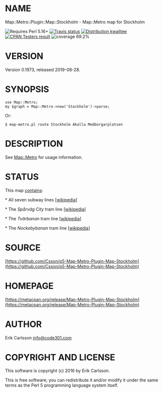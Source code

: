# NAME

Map::Metro::Plugin::Map::Stockholm - Map::Metro map for Stockholm

<div>
    <p>
    <img src="https://img.shields.io/badge/perl-5.16+-blue.svg" alt="Requires Perl 5.16+" />
    <a href="https://travis-ci.org/Csson/p5-Map-Metro-Plugin-Map-Stockholm"><img src="https://api.travis-ci.org/Csson/p5-Map-Metro-Plugin-Map-Stockholm.svg?branch=master" alt="Travis status" /></a>
    <a href="http://cpants.cpanauthors.org/release/CSSON/Map-Metro-Plugin-Map-Stockholm-0.1973"><img src="http://badgedepot.code301.com/badge/kwalitee/CSSON/Map-Metro-Plugin-Map-Stockholm/0.1973" alt="Distribution kwalitee" /></a>
    <a href="http://matrix.cpantesters.org/?dist=Map-Metro-Plugin-Map-Stockholm%200.1973"><img src="http://badgedepot.code301.com/badge/cpantesters/Map-Metro-Plugin-Map-Stockholm/0.1973" alt="CPAN Testers result" /></a>
    <img src="https://img.shields.io/badge/coverage-69.2%-red.svg" alt="coverage 69.2%" />
    </p>
</div>

# VERSION

Version 0.1973, released 2019-08-28.

# SYNOPSIS

    use Map::Metro;
    my $graph = Map::Metro->new('Stockholm')->parse;

Or:

    $ map-metro.pl route Stockholm Akalla Medborgarplatsen

# DESCRIPTION

See [Map::Metro](https://metacpan.org/pod/Map::Metro) for usage information.

# STATUS

This map [contains](https://metacpan.org/pod/Map::Metro::Plugin::Map::Stockholm):

\* All seven subway lines \[[wikipedia](https://en.wikipedia.org/wiki/Stockholm_metro)\]

\* The _Spårväg City_ tram line \[[wikipedia](https://en.wikipedia.org/wiki/Sp%C3%A5rv%C3%A4g_City)\]

\* The _Tvärbanan_ tram line \[[wikipedia](https://en.wikipedia.org/wiki/Nockebybanan)\]

\* The _Nockebybanan_ tram line \[[wikipedia](https://en.wikipedia.org/wiki/Tv%C3%A4rbanan)\]

# SOURCE

[https://github.com/Csson/p5-Map-Metro-Plugin-Map-Stockholm](https://github.com/Csson/p5-Map-Metro-Plugin-Map-Stockholm)

# HOMEPAGE

[https://metacpan.org/release/Map-Metro-Plugin-Map-Stockholm](https://metacpan.org/release/Map-Metro-Plugin-Map-Stockholm)

# AUTHOR

Erik Carlsson <info@code301.com>

# COPYRIGHT AND LICENSE

This software is copyright (c) 2016 by Erik Carlsson.

This is free software; you can redistribute it and/or modify it under
the same terms as the Perl 5 programming language system itself.
